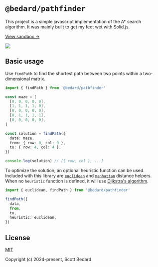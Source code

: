 # `@bedard/pathfinder`

This project is a simple javascript implementation of the A* search algorithm. It was mainly built to get my feet wet with Solid.js.

[View sandbox &rarr;](https://pathfinder.scottbedard.net)

[<img src="https://github.com/scottbedard/maze/assets/7980426/e4c3b0d8-9b4a-4ac1-a027-715270028f99" />]([https://example.org](https://pathfinder.scottbedard.net))

## Basic usage

Use `findPath` to find the shortest path between two points within a two-dimensional matrix.

```ts
import { findPath } from '@bedard/pathfinder'

const maze = [
  [0, 0, 0, 0, 0],
  [1, 1, 1, 1, 0],
  [0, 0, 0, 0, 0],
  [0, 1, 1, 1, 1],
  [0, 0, 0, 0, 0],
]

const solution = findPath({
  data: maze,
  from: { row: 0, col: 0 },
  to: { row: 4, col: 4 },
})

console.log(solution) // [{ row, col }, ...]
```

To optimize the solution, an optional heuristic function can be used. Included with this library are [`euclidean`](https://en.wikipedia.org/wiki/Euclidean_distance) and [`manhattan`](https://en.wikipedia.org/wiki/Taxicab_geometry) distance helpers. When no `heuristic` function is defined, it will use [Dijkstra's algorithm](https://en.wikipedia.org/wiki/Dijkstra%27s_algorithm).

```ts
import { euclidean, findPath } from '@bedard/pathfinder'

findPath({
  data,
  from,
  to,
  heuristic: euclidean,
})
```

## License

[MIT](https://github.com/scottbedard/pathfinder/tree/main?tab=MIT-1-ov-file#readme)

Copyright (c) 2024-present, Scott Bedard
